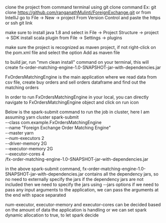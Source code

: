 clone the project from command terminal using git clone command Ex: git clone https://github.com/ranganathMulinti/ForeignExchange.git
or from IntelliJ go to File -> New -> project From Version Control and paste the https or ssh git link

make sure to install java 1.8 and select in File -> Project Structure -> project -> SDK
install scala plugin from File -> Settings -> plugins

make sure the project is recognized as maven project, if not right-click on the pom.xml file and select the option Add as maven file

to build jar, run "mvn clean install" command on your terminal, this will create fx-order-matching-engine-1.0-SNAPSHOT-jar-with-dependencies.jar

FxOrdersMatchingEngine is the main application where we read data from csv file, create buy orders and sell orders dataframe and find out the matching orders

In order to run FxOrdersMatchingEngine in your local, you can directly navigate to FxOrdersMatchingEngine object and click on run icon

Below is the spark-submit command to run the job in cluster, here I am assuming yarn cluster
spark-submit \
--class com.example.FxOrdersMatchingEngine \
--name "Foreign Exchange Order Matching Engine" \
--master yarn \
--num-executors 2 \
--driver-memory 2G \
--executor-memory 2G \
--executor-cores 4 \
<path-to-jar>/fx-order-matching-engine-1.0-SNAPSHOT-jar-with-dependencies.jar

in the above spark-submit command, fx-order-matching-engine-1.0-SNAPSHOT-jar-with-dependencies.jar contains all the dependency jars, so no need to externally specify the jars
if the dependency jars are not included then we need to specify the jars using --jars options
if we need to pass any input arguments to the application, we can pass the arguments at the end with space separated

num-executor, executor-memory and executor-cores can be decided based on the amount of data the application is handling
or we can set spark dynamic allocation to true, to let spark decide